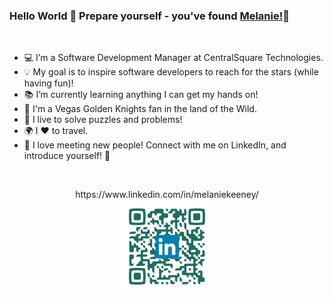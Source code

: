 ### Hello World 👋  Prepare yourself - you've found [Melanie!](https://melaniebeth.github.io/MyPortfolio/)🌷

<br/>


- 💻 I’m a Software Development Manager at CentralSquare Technologies.
- 💡 My goal is to inspire software developers to reach for the stars (while having fun)!
- 📚 I’m currently learning anything I can get my hands on!
- 🏒 I'm a Vegas Golden Knights fan in the land of the Wild.
- 🧩 I live to solve puzzles and problems!
- 🌍 I ♥️ to travel.
- 🤝 I love meeting new people!   Connect with me on LinkedIn, and introduce yourself! 🎤 
<br/>
<p align="center">
  https://www.linkedin.com/in/melaniekeeney/
  <br/>
<img src="https://github.com/melaniebeth/melaniebeth/blob/main/LinkedInQR_Standard.png"  width="150px" />
</p>
